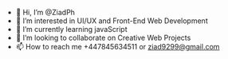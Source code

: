 - 👋 Hi, I’m @ZiadPh
- 👀 I’m interested in UI/UX and Front-End Web Development
- 🌱 I’m currently learning javaScript
- 💞️ I’m looking to collaborate on Creative Web Projects
- 📫 How to reach me +447845634511 or ziad9299@gmail.com

<!---
ZiadPh/ZiadPh is a ✨ special ✨ repository because its `README.md` (this file) appears on your GitHub profile.
You can click the Preview link to take a look at your changes.
--->
